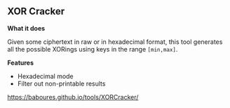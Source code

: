 ## XOR Cracker

**What it does**

Given some ciphertext in raw or in hexadecimal format, this tool generates all the possible XORings using keys in the range `[min,max]`.

**Features**
- Hexadecimal mode
- Filter out non-printable results

https://baboures.github.io/tools/XORCracker/
